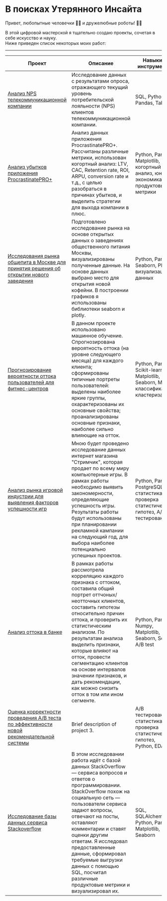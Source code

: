 # В поисках Утерянного Инсайта

Привет, любопытные человечки 🧐🧐 и дружелюбные роботы! 🤖🤖    

В этой цифровой мастерской я тщательно создаю проекты, сочетая в себе искусство и науку.    
Ниже приведен список некоторых моих работ:

---


| Проект | Описание | Навыки и инструменты
| ------- | ----------- | ----------------- |
| [Анализ NPS телекоммуникационной компании](https://github.com/ZenCitizen/portfolio/tree/main/Telecom%20NPS) | Исследование данных с результатами опроса, отражающего текущий уровень потребительской лояльности (NPS) клиентов телекоммуникационной компании. | SQL, Python, Pandas, Tableau |
| [Анализ убытков приложения ProcrastinatePRO+](https://github.com/ZenCitizen/portfolio/tree/main/Procrastinate_pro%20Unit_Economy) | Анализ данных приложения ProcrastinatePRO+. Рассчитаны различные метрики, использован когортный анализ: LTV, CAC, Retention rate, ROI, ARPU, conversion rate и т.д., с целью разобраться в причинах убытков, и выделить стратегии для выхода компании в плюс. | Python, Pandas, Matplotlib, когортный анализ, юнит-экономика, продуктовые метрики |
| [Исследования рынка общепита в Москве для принятия решения об открытии нового заведения](https://github.com/ZenCitizen/portfolio/tree/main/Geoanalystics_msc) | Подготовлено исследование рынка на основе открытых данных о заведениях общественного питания Москвы, визуализированы полученные данные. На основе данных выбрано место для открытия новой кофейни. В построении графиков я использованы библиотеки seaborn и plotly. | Python, Pandas, Seaborn, Plotly, визуализация данных |
| [Прогнозирование вероятности оттока пользователей для фитнес-центров](https://github.com/ZenCitizen/portfolio/tree/main/ML_churn_prediction) | В данном проекте использовано машинное обучение. Спрогнозирована вероятность оттока (на уровне следующего месяца) для каждого клиента; сформированы типичные портреты пользователей: выделены наиболее яркие группы, охарактеризованы их основные свойства; проанализированы основные признаки, наиболее сильно влияющие на отток. | Python, Pandas, Scikit-learn, Matplotlib, Seaborn, ML, классификация, кластеризация |
| [Анализ рынка игровой индустрии для выявления факторов успешности игр](https://github.com/ZenCitizen/portfolio/tree/main/Gaming_industry_analysis) | Мною будет проведено исследование данных интернет магазина "Стримчик", которая продает по всему миру компьютерные игры. В рамках работы необходимо выявить закономерности, определяющие успешность игры. Результаты работы будут использованы при планировании рекламной кампании на следующий год, для выбора наиболее потенциально успешных проектов. | Python, Pandas, PostgreSQL, статистика, проверка статистических гипотез, A/B-тестирование |
| [Анализ оттока в банке ](https://github.com/ZenCitizen/portfolio/tree/main/Banking_churn_mitigation) | В рамках работы рассмотрела корреляцию каждого признака с оттоком, составила общий портрет оттчоных/неотточных клиентов, составить гипотезы относительно причин оттока, и проверить их статистическим анализом. По результатам анализа выделить признаки, которые влияют на отток, провести сегментацию клиентов на основе интервалов значении признаков, и дать рекомендации, как можно снизить отток в том или ином сегменте. | Python, Pandas, Numpy, Matplotlib, Seaborn, Scipy, A/B test |
| [Оценка корректности проведения А/В теста по эффективности новой рекомендательной системы](https://github.com/ZenCitizen/portfolio/tree/main/AB%20testing) | Brief description of project 3. | А/В тестирование, статистика, проверка статистических гипотез, Python, EDA |
| [Исследование базы данных сервиса Stackoverflow](https://github.com/ZenCitizen/portfolio/tree/main/Stackoverflow_SQL) | В этом исследовании работа идёт с базой данных StackOverflow — сервиса вопросов и ответов о программировании. StackOverflow похож на социальную сеть — пользователи сервиса задают вопросы, отвечают на посты, оставляют комментарии и ставят оценки другим ответам. Я исследовал предоставленные данные, сформировал требуемые выгрузки данных с помощью SQL, посчитал различные продуктовые метрики и визуализировал их. | SQL, SQLAlchemy, Python, Pandas, Matplotlib, Seaborn |


